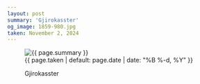 ```yaml
---
layout: post
summary: 'Gjirokasster'
og_image: 1859-980.jpg
taken: November 2, 2024
---
```


<figure class="post" data-src="{{ site.assets_url }}/{{ page.og_image }}" data-sub-html="#caption-1859">
<img alt="{{ page.summary }}" sizes="(min-width: 700px) 50vw, calc(100vw - 2rem)" src="{{ site.assets_url }}/1859-490.jpg" srcset="{{ site.assets_url }}/1859-245.jpg 245w, {{ site.assets_url }}/1859-490.jpg 490w, {{ site.assets_url }}/1859-735.jpg 735w, {{ site.assets_url }}/1859-980.jpg 980w" />
<figcaption id="caption-1859">
<time>{{ page.taken | default: page.date | date: "%B %-d, %Y" }}</time>
<p>Gjirokasster</p>
</figcaption>
</figure>
